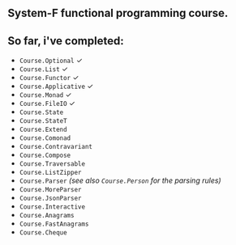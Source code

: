
## System-F functional programming course.

## So far, i've completed: 

* `Course.Optional` ✓
* `Course.List` ✓
* `Course.Functor` ✓
* `Course.Applicative` ✓
* `Course.Monad` ✓
* `Course.FileIO` ✓
* `Course.State`
* `Course.StateT`
* `Course.Extend`
* `Course.Comonad`
* `Course.Contravariant`
* `Course.Compose`
* `Course.Traversable`
* `Course.ListZipper`
* `Course.Parser` *(see also `Course.Person` for the parsing rules)*
* `Course.MoreParser`
* `Course.JsonParser`
* `Course.Interactive`
* `Course.Anagrams`
* `Course.FastAnagrams`
* `Course.Cheque`
